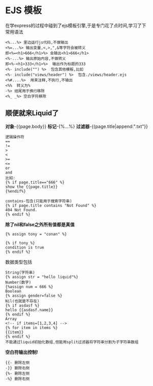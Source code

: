 # EJS 模板  

在学express的过程中碰到了ejs模板引擎,于是专门花了点时间,学习了下   
常用语法  

	<%...%> 里边运行js代码,不做输出 
	<%=...%> 输出变量,<,>,",&等字符会被转义
	即<%=<h1>666</h1>%> 会输出<h1>666</h1>  
	<%-...%> 输出原始内容,不做转义
	即<%-<h1>333</h1>%>  输出作为标题的333
	<%- include("") %>  包含其他模板,比如
	<%- include("views/header") %>  包含./views/header.ejs
	<%#....%>  用来注释,不执行,不输出 
	<%%  转义为%
    -%> 结尾用于换行移除
	<%_ _%> 空白字符移除

## 顺便就来Liquid了  

**对象**-{{page.body}}
**标记**-{%...%}
**过滤器**-{{page.title|append:".txt"}}

	逻辑操作符  
	==  
	!=
	>
	<
	>=
	<=
	or
	and
	比如:
	{% if page.title=="666" %}
	show the {{page.title}}
	{%endif%}

	contains-包含(只能用于搜索字符串)
	{% if page.title contains "Not Found" %}
	404 Not Found.
	{% endif %}

**除了nil和false之外所有值都是真值**  
	
	{% assign tony = "conan" %}
	
	{% if tony %}
	condition is true
	{% endif %}

数据类型包括  

	String(字符串)
	{% assign str = "hello liquid"%}  
	Number(数字)
	{%assign num = 666 %}  
	Boolean  
	{% assign gender=false %}
	Nil(也就是不存在)
	{% if asdasf %}
	hello {{asdasf.name}}
	{% endif %}
	Array  
	<!-- if items=[1,2,3,4] -->
	{% for item in items %}
	{{item}}
	{% endif %}
	不能通过liquid初始化数组,但能用split过滤器将字符串分割为子字符串数组  

**空白符输出控制!**

	{{- 删除左侧 
	-}} 删除右侧
	{%- 删除左侧
	-%} 删除右侧

